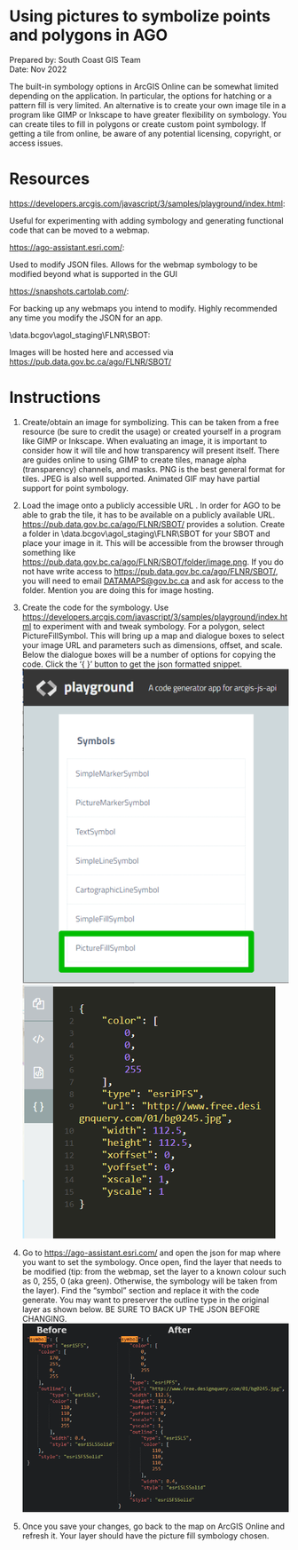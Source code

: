 Using pictures to symbolize points and polygons in AGO <!-- omit in toc -->
===
Prepared by: South Coast GIS Team\
Date: Nov 2022

The built-in symbology options in ArcGIS Online can be somewhat limited depending on the application. In particular, the options for hatching or a pattern fill is very limited.
An alternative is to create your own image tile in a program like GIMP or Inkscape to have greater flexibility on symbology. You can create tiles to fill in polygons or create custom point symbology.
If getting a tile from online, be aware of any potential licensing, copyright, or access issues.


# Resources
https://developers.arcgis.com/javascript/3/samples/playground/index.html:

Useful for experimenting with adding symbology and generating functional code that can be moved to a webmap.

https://ago-assistant.esri.com/: 

Used to modify JSON files. Allows for the webmap symbology to be modified beyond what is supported in the GUI

https://snapshots.cartolab.com/:

For backing up any webmaps you intend to modify. Highly recommended any time you modify the JSON for an app.

\\data.bcgov\agol_staging\FLNR\SBOT:

Images will be hosted here and accessed via https://pub.data.gov.bc.ca/ago/FLNR/SBOT/

# Instructions
1.	Create/obtain an image for symbolizing. This can be taken from a free resource (be sure to credit the usage) or created yourself in a program like GIMP or Inkscape. When evaluating an image, it is important to consider how it will tile and how transparency will present itself. There are guides online to using GIMP to create tiles, manage alpha (transparency) channels, and masks.
PNG is the best general format for tiles. JPEG is also well supported. Animated GIF may have partial support for point symbology.
2.	Load the image onto a publicly accessible URL . In order for AGO to be able to grab the tile, it has to be available on a publicly available URL. https://pub.data.gov.bc.ca/ago/FLNR/SBOT/ provides a solution. Create a folder in \\data.bcgov\agol_staging\FLNR\SBOT for your SBOT and place your image in it. This will be accessible from the browser through something like https://pub.data.gov.bc.ca/ago/FLNR/SBOT/folder/image.png.
If you do not have write access to https://pub.data.gov.bc.ca/ago/FLNR/SBOT/, you will need to email DATAMAPS@gov.bc.ca and ask for access to the folder. Mention you are doing this for image hosting.
3.	Create the code for the symbology. Use https://developers.arcgis.com/javascript/3/samples/playground/index.html to experiment with and tweak symbology. 
For a polygon, select PictureFillSymbol. This will bring up a map and dialogue boxes to select your image URL and parameters such as dimensions, offset, and scale. Below the dialogue boxes will be a number of options for copying the code. Click the ‘{ }’ button to get the json formatted snippet.
![playground](img/Playground_instructions.png "Starting page for the ESRI playground")  
![playground](img/json_code.PNG "Picture Fill JSON")  

4.	Go to https://ago-assistant.esri.com/ and open the json for map where you want to set the symbology. Once open, find the layer that needs to be modified (tip: from the webmap, set the layer to a known colour such as 0, 255, 0 (aka green). Otherwise, the symbology will be taken from the layer). Find the “symbol” section and replace it with the code generate. You may want to preserver the outline type in the original layer as shown below.
BE SURE TO BACK UP THE JSON BEFORE CHANGING.
![playground](img/code_changes.png "Picture Fill JSON")  

5.	Once you save your changes, go back to the map on ArcGIS Online and refresh it. Your layer should have the picture fill symbology chosen.

